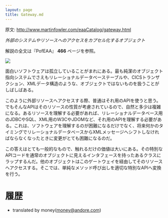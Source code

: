 ```yaml
---
layout: page
title: Gateway.md
---
```


原文: http://www.martinfowler.com/eaaCatalog/gateway.html

*外部のシステムやリソースへのアクセスをカプセル化するオブジェクト*

解説の全文は『PofEAA』 **466** ページを参照。

![](http://www.martinfowler.com/eaaCatalog/gatewaySketch.gif)

面白いソフトウェアは孤立していることがまれにある。最も純潔のオブジェクト指向システムでさえもリレーショナルデータベーステーブルや、CICSトランザクション、XMLデータ構造のような、オブジェクトではないものを扱うことがしばしばある。

このように外部リソースへアクセスする際、普通はそれ用のAPIを使うと思う。でもそんなAPIはそのリソースの性質が考慮されているので、自然と多少は複雑になる。あるリソースを理解する必要があれば、リレーショナルデータベース用のJDBCやSQL、XML用のW3CやJDOMなど、それ用のAPIを理解する必要がある。これは、ソフトウェアを理解するのが困難になるだけでなく、将来何かのタイミングでリレーショナルデータベースからXMLメッセージへシフトしなければならなくなったときに変更がとても困難になるのだ。

この答えはとても一般的なもので、触れるだけの価値は大いにある。その特別なAPIコードを通常のオブジェクトに見えるインタフェースを持ったあるクラスにラップするんだ。他のオブジェクトはこのゲートウェイを経由してそのリソースへアクセスする。そこでは、単純なメソッド呼び出しを適切な特別なAPIへ変換を行う。

# 履歴

- translated by money(money@andore.com)
